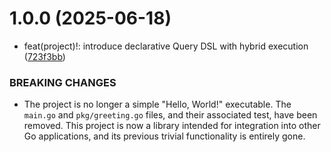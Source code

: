 # 1.0.0 (2025-06-18)


* feat(project)!: introduce declarative Query DSL with hybrid execution ([723f3bb](https://github.com/asaidimu/querydsl/commit/723f3bb506837a0fe0d3b8093c43066952441e7d))


### BREAKING CHANGES

* The project is no longer a simple "Hello, World!" executable. The `main.go` and `pkg/greeting.go` files, and their associated test, have been removed. This project is now a library intended for integration into other Go applications, and its previous trivial functionality is entirely gone.
